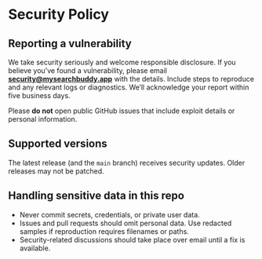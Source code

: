 # Security Policy

## Reporting a vulnerability

We take security seriously and welcome responsible disclosure. If you believe you’ve found a vulnerability, please email **security@mysearchbuddy.app** with the details. Include steps to reproduce and any relevant logs or diagnostics. We’ll acknowledge your report within five business days.

Please **do not** open public GitHub issues that include exploit details or personal information.

## Supported versions

The latest release (and the `main` branch) receives security updates. Older releases may not be patched.

## Handling sensitive data in this repo

- Never commit secrets, credentials, or private user data.
- Issues and pull requests should omit personal data. Use redacted samples if reproduction requires filenames or paths.
- Security-related discussions should take place over email until a fix is available.
